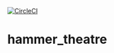 [![CircleCI](https://circleci.com/gh/HA-SJSU/hammer_theatre.svg?style=svg)](https://circleci.com/gh/HA-SJSU/hammer_theatre)
# hammer_theatre
